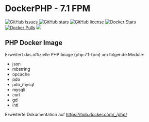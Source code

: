 # DockerPHP - 7.1 FPM
[![GitHub issues](https://img.shields.io/github/issues/MarkusRodler/DockerPHP.svg?style=flat-square)](https://github.com/MarkusRodler/DockerPHP/issues)
[![GitHub stars](https://img.shields.io/github/stars/MarkusRodler/DockerPHP.svg?style=flat-square)](https://github.com/MarkusRodler/DockerPHP/stargazers)
[![GitHub license](https://img.shields.io/badge/license-MIT-blue.svg?style=flat-square)](https://raw.githubusercontent.com/MarkusRodler/DockerPHP/master/LICENSE)
[![Docker Stars](https://img.shields.io/docker/stars/mrodler/php.svg?style=flat-square)]()
[![Docker Pulls](https://img.shields.io/docker/pulls/mrodler/php.svg?style=flat-square)]()<!---[![ImageLayers Size](https://img.shields.io/imagelayers/image-size/mrodler/php/latest.svg?style=flat-square)]())
[![ImageLayers Layers](https://img.shields.io/imagelayers/layers/MarkusRodler/php/latest.svg?style=flat-square)]()-->
[![](https://images.microbadger.com/badges/image/mrodler/php.svg)](https://microbadger.com/images/mrodler/php "Get your own image badge on microbadger.com")

## PHP Docker Image

Erweitert das offizielle PHP Image (php:7.1-fpm) um folgende Module:

- json 
- mbstring
- opcache
- pdo
- pdo_mysql
- mysqli
- curl
- gd
- intl 

Erweiterte Dokumentation auf https://hub.docker.com/_/php/